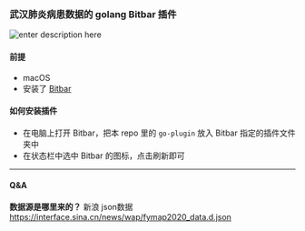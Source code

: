 ### 武汉肺炎病患数据的  golang  Bitbar 插件



![enter description here][1]
#### 前提
- macOS
- 安装了 [Bitbar](https://getbitbar.com)


#### 如何安装插件
- 在电脑上打开 Bitbar，把本 repo 里的 `go-plugin` 放入 Bitbar 指定的插件文件夹中
- 在状态栏中选中 Bitbar 的图标，点击刷新即可

---

#### Q&A

**数据源是哪里来的？**
新浪 json数据
https://interface.sina.cn/news/wap/fymap2020_data.d.json



  [1]: https://demonsec666.oss-cn-qingdao.aliyuncs.com/1580304645387.jpg 